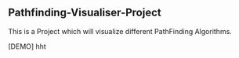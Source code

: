 <h2>Pathfinding-Visualiser-Project </h2>

This is a Project which will visualize different PathFinding Algorithms. 

[DEMO] hht
